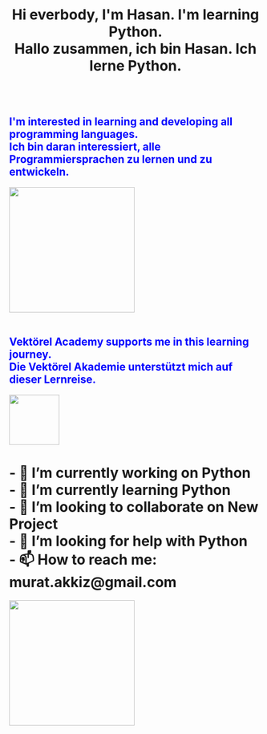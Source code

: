 
<h1 style="text-align:center">Hi everbody, I'm Hasan. I'm learning Python.<br>Hallo zusammen, ich bin Hasan. Ich lerne Python.</h1><br><br>

<h2 style="color:blue">I'm interested in learning and developing all programming languages.<br>Ich bin daran interessiert, alle Programmiersprachen zu lernen und zu entwickeln.</h2>
<img height="250" src="https://www.creodive.com.tr/wp-content/uploads/programlama-dilleri-1.jpeg"/><br><br>

<h2 style="color:blue">Vektörel Academy supports me in this learning journey.<br>Die Vektörel Akademie unterstützt mich auf dieser Lernreise.</h2>

<img height="100" src="https://media.licdn.com/dms/image/v2/D4D16AQEARFBKPhHrCQ/profile-displaybackgroundimage-shrink_200_800/profile-displaybackgroundimage-shrink_200_800/0/1730670857683?e=2147483647&v=beta&t=Hhq0IgvqojBGNrdiGErg8uLt1X_kLinzse3WuI6G1rc"/>
<h1>- 🔭 I’m currently working on Python<br>
- 🌱 I’m currently learning Python<br>
- 👯 I’m looking to collaborate on New Project <br>
- 🤔 I’m looking for help with Python<br>
- 📫 How to reach me: murat.akkiz@gmail.com</h1>
<img height="250" src="https://i.pinimg.com/originals/7f/7f/28/7f7f2882899755a705a2953b6fcfc263.gif"/><br><br>

<!--
**HMA09/HMA09** is a ✨ _special_ ✨ repository because its `README.md` (this file) appears on your GitHub profile.

